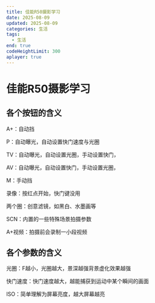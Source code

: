 ```yaml
---
title: 佳能R50摄影学习
date: 2025-08-09
updated: 2025-08-09
categories: 生活
tags:
  - 生活
end: true
codeHeightLimit: 300
aplayer: true
---
```


# 佳能R50摄影学习

## 各个按钮的含义

A+：自动挡

P：自动曝光，自动设置快门速度与光圈

TV：自动曝光，自动设置光圈，手动设置快门，

AV：自动曝光，自动设置快门，手动设置光圈，

M：手动挡

录像：按红点开始，快门键没用

两个圈：创意滤镜，如黑白、水墨画等

SCN：内置的一些特殊场景拍摄参数

A+视频：拍摄前会录制一小段视频



## 各个参数的含义

光圈：F越小，光圈越大，景深越强背景虚化效果越强

快门速度：快门速度越大，越能捕获到运动中某个瞬间的画面

ISO：简单理解为屏幕亮度，越大屏幕越亮